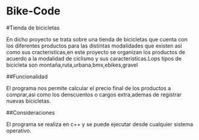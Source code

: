 # Bike-Code


#Tienda de bicicletas

En dicho proyecto se trata sobre una  tienda de bicicletas que cuenta con los diferentes productos para las distintas modalidades que existen asi como sus cracteristicas,en este proyecto se organizan los productos de acuerdo a la modalidad de ciclismo y sus caracteristicas.Lops tipos de bicicleta son montaña,ruta,urbana,bmx,ebikes,gravel

##Funcionalidad

El programa nos permite calcular el precio final de los productos a comprar,asi como los denscuentos o cargos extra,ademas de registrar nuevas bicicletas.



##Consideraciones

El programa se realiza en c++ y se puede ejecutar desde cualquier sistema operativo.

